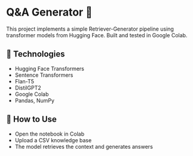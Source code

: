 # Q&A Generator 🧠

This project implements a simple Retriever-Generator pipeline using transformer models from Hugging Face. Built and tested in Google Colab.

## 🔧 Technologies
- Hugging Face Transformers
- Sentence Transformers
- Flan-T5
- DistilGPT2
- Google Colab
- Pandas, NumPy

## 📒 How to Use
- Open the notebook in Colab
- Upload a CSV knowledge base
- The model retrieves the context and generates answers
